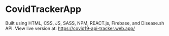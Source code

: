 # CovidTrackerApp

Built using HTML, CSS, JS, SASS, NPM, REACT.js, Firebase, and Disease.sh API.
View live version at: https://covid19-api-tracker.web.app/
